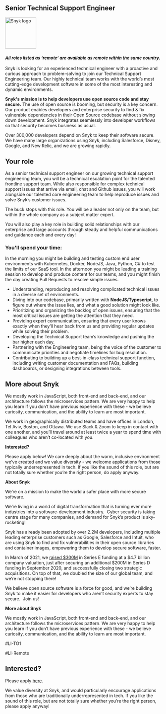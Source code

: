 Senior Technical Support Engineer
---

<img src="https://res.cloudinary.com/snyk/image/upload/v1537345894/press-kit/brand/logo-black.png" width="100" alt="Snyk logo" />

<h3><em><strong><sub>All roles listed as ‘remote’ are available as remote within the same country.</sub></strong></em></h3>
<p><span style="font-weight: 400;">Snyk is looking for an experienced technical engineer with a proactive and curious approach to problem-solving to join our Technical Support Engineering team. Our highly technical team works with the world’s most cutting-edge development software in some of the most interesting and dynamic environments.&nbsp;</span></p>
<p><strong>Snyk's mission is to help developers use open source code and stay secure.</strong><span style="font-weight: 400;"> The use of open source is booming, but security is a key concern. Our product enables developers and enterprise security to find &amp; fix vulnerable dependencies in their Open Source codebase without slowing down development. Snyk integrates seamlessly into developer workflows so that security becomes business as usual.</span></p>
<p><span style="font-weight: 400;">Over 300,000 developers depend on Snyk to keep their software secure. We have many large organizations using Snyk, including Salesforce, Disney, Google, and New Relic, and we are growing rapidly.</span></p>
<h2><strong>Your role</strong></h2>
<p><span style="font-weight: 400;">As a senior technical support engineer on our growing technical support engineering team, you will be a technical escalation point for the talented frontline support team. While also responsible for complex technical support issues that arrive via email, chat and Github issues, you will work alongside our talented core engineering team to help reproduce issues and solve Snyk’s customer issues.&nbsp;</span></p>
<p><span style="font-weight: 400;">The buck stops with this role. You will be a leader not only on the team, but within the whole company as a subject matter expert.</span></p>
<p><span style="font-weight: 400;">You will also play a key role in building solid relationships with our enterprise and large accounts through steady and helpful communications and guidance each and every day!</span></p>
<h3><strong>You'll spend your time:</strong></h3>
<p><span style="font-weight: 400;">In the morning you might be building and testing custom end user environments with Kubernetes, Docker, NodeJS, Java, Python, C# to test the limits of our SaaS tool. In the afternoon you might be leading a training session to develop and produce content for our teams, and you might finish the day creating Pull Requests to resolve simple issues.</span></p>
<ul>
<li style="font-weight: 400;"><span style="font-weight: 400;">Understanding, reproducing and resolving complicated technical issues in a diverse set of environments.</span></li>
<li><span style="font-weight: 400;">Diving into our codebase, primarily written with </span><strong>NodeJS/Typescript</strong><span style="font-weight: 400;">, to figure out where the issue lies, and what a good solution might look like.</span></li>
<li style="font-weight: 400;"><span style="font-weight: 400;">Prioritizing and organizing the backlog of open issues, ensuring that the most critical issues are getting the attention that they need.</span></li>
<li style="font-weight: 400;"><span style="font-weight: 400;">Providing expert communication, ensuring that every user knows exactly when they’ll hear back from us and providing regular updates while solving their problem.</span></li>
<li style="font-weight: 400;"><span style="font-weight: 400;">Developing the Technical Support team’s knowledge and pushing the bar higher each day.</span></li>
<li style="font-weight: 400;"><span style="font-weight: 400;">Partnering with the Engineering team, being the voice of the customer to communicate priorities and negotiate timelines for bug resolution.</span></li>
<li style="font-weight: 400;"><span style="font-weight: 400;">Contributing to building up a best-in-class technical support function, including writing customer documentation and FAQs, building dashboards, or designing integrations between tools.</span></li>
</ul>
<h2><strong>More about Snyk</strong></h2>
<p><span style="font-weight: 400;">We mostly work in JavaScript, both front-end and back-end, and our architecture follows the microservices pattern. We are very happy to help you learn if you don’t have previous experience with these - we believe curiosity, communication, and the ability to learn are most important.</span></p>
<p><span style="font-weight: 400;">We work in geographically distributed teams and have offices in London, Tel Aviv, Boston, and Ottawa. We use Slack &amp; Zoom to keep in contact with one another, and you’ll travel around at least twice a year to spend time with colleagues who aren’t co-located with you.</span></p>
<p><strong>Interested?</strong></p>
<p><span style="font-weight: 400;">Please apply below! We care deeply about the warm, inclusive environment we’ve created and we value diversity - we welcome applications from those typically underrepresented in tech. If you like the sound of this role, but are not totally sure whether you’re the right person, do apply anyway.</span></p>
<p class="p1"><span class="s1"><strong>About Snyk</strong></span></p>
<p><span style="font-weight: 400;">We’re on a mission to make the world a safer place with more secure software.</span></p>
<p><span style="font-weight: 400;">We’re living in a world of digital transformation that is turning ever more industries into a software-development industry.&nbsp; Cyber security is taking centre stage for many companies, and demand for Snyk’s product is sky-rocketing!&nbsp;&nbsp;</span></p>
<p><span style="font-weight: 400;">Snyk has already been adopted by over 2.2M developers, including multiple leading enterprise customers such as Google, Salesforce and Intuit, who are using Snyk to find and fix vulnerabilities in their open source libraries and container images, empowering them to develop secure software, faster.</span></p>
<p><span style="font-weight: 400;">In March of 2021, we <a href="https://snyk.io/news/snyk-advances-developer-first-security-with-series-e-investment/" target="_blank">raised $300M</a> in Series E funding at a $4.7 billion company valuation, just after securing an additional $200M in Series D funding in September 2020, and successfully closing two strategic acquisitions. On top of that, we doubled the size of our global team, and we’re not stopping there!&nbsp;&nbsp;</span></p>
<p><span style="font-weight: 400;">We believe open source software is a force for good, and we’re building Snyk to make it easier for developers who aren’t security experts to stay secure.&nbsp; Join us!</span></p>
<p><strong>More about Snyk</strong></p>
<p><span style="font-weight: 400;">We mostly work in JavaScript, both front-end and back-end, and our architecture follows the microservices pattern. We are very happy to help you learn if you don’t have previous experience with these - we believe curiosity, communication, and the ability to learn are most important.</span></p>
<p>#LI-TO1</p>
<p><span style="font-weight: 400;">#LI-Remote</span></p>

Interested?
---

Please apply [here](https://boards.greenhouse.io/snyk/jobs/5477102002#app).

We value diversity at Snyk, and would particularly encourage applications from those who are traditionally underrepresented in tech.
If you like the sound of this role, but are not totally sure whether you’re the right person, please apply anyway!
